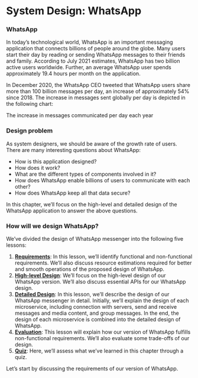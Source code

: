 # System Design: WhatsApp

### WhatsApp <a href="#whatsapp-0" id="whatsapp-0"></a>

In today’s technological world, WhatsApp is an important messaging application that connects billions of people around the globe. Many users start their day by reading or sending WhatsApp messages to their friends and family. According to July 2021 estimates, WhatsApp has two billion active users worldwide. Further, an average WhatsApp user spends approximately 19.4 hours per month on the application.

In December 2020, the WhatsApp CEO tweeted that WhatsApp users share more than 100 billion messages per day, an increase of approximately 54% since 2018. The increase in messages sent globally per day is depicted in the following chart:

The increase in messages communicated per day each year

### Design problem <a href="#design-problem-0" id="design-problem-0"></a>

As system designers, we should be aware of the growth rate of users. There are many interesting questions about WhatsApp:

* How is this application designed?
* How does it work?
* What are the different types of components involved in it?
* How does WhatsApp enable billions of users to communicate with each other?
* How does WhatsApp keep all that data secure?

In this chapter, we’ll focus on the high-level and detailed design of the WhatsApp application to answer the above questions.

### How will we design WhatsApp? <a href="#how-will-we-design-whatsapp-0" id="how-will-we-design-whatsapp-0"></a>

We’ve divided the design of WhatsApp messenger into the following five lessons:

1. [**Requirements**](requirements-of-whatsapps-design.md): In this lesson, we’ll identify functional and non-functional requirements. We’ll also discuss resource estimations required for better and smooth operations of the proposed design of WhatsApp.
2. [**High-level Design**](high-level-design-of-whatsapp.md): We’ll focus on the high-level design of our WhatsApp version. We’ll also discuss essential APIs for our WhatsApp design.
3. [**Detailed Design**](detailed-design-of-whatsapp.md): In this lesson, we’ll describe the design of our WhatsApp messenger in detail. Initially, we’ll explain the design of each microservice, including connection with servers, send and receive messages and media content, and group messages. In the end, the design of each microservice is combined into the detailed design of WhatsApp.
4. [**Evaluation**](evaluation-of-whatsapps-design.md): This lesson will explain how our version of WhatsApp fulfills non-functional requirements. We’ll also evaluate some trade-offs of our design.
5. [**Quiz**](quiz-on-whatsapps-design.md): Here, we’ll assess what we’ve learned in this chapter through a quiz.

Let’s start by discussing the requirements of our version of WhatsApp.
